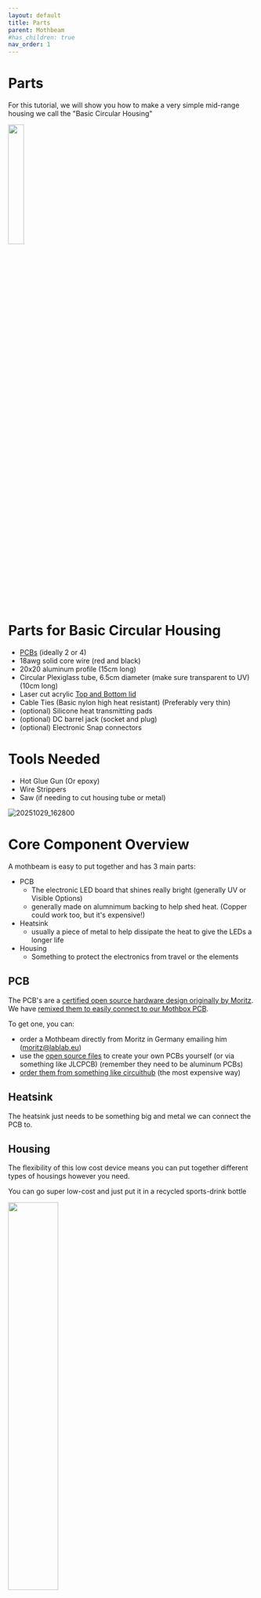 ```yaml
---
layout: default
title: Parts
parent: Mothbeam
#has_children: true
nav_order: 1
---
```


# Parts

For this tutorial, we will show you how to make a very simple mid-range housing we call the "Basic Circular Housing"

<img src="https://github.com/user-attachments/assets/2de13c2e-2fab-4b07-9a5b-11a83bbd3336" width="25%">

# Parts for Basic Circular Housing
* [PCBs](https://github.com/Digital-Naturalism-Laboratories/Mothbox/tree/main/Hardware/PCB/AndyMothbeam_forMBv5.0.1) (ideally 2 or 4)
* 18awg solid core wire (red and black)
* 20x20 aluminum profile (15cm long)
* Circular Plexiglass tube, 6.5cm diameter (make sure transparent to UV) (10cm long)
* Laser cut acrylic [Top and Bottom lid](https://github.com/Digital-Naturalism-Laboratories/Mothbox/tree/main/Hardware/Mothbeam_Housing/Mothbeam_CircularHousing)
* Cable Ties (Basic nylon high heat resistant) (Preferably very thin)
* (optional) Silicone heat transmitting pads
* (optional) DC barrel jack (socket and plug)
* (optional) Electronic Snap connectors

# Tools Needed
* Hot Glue Gun (Or epoxy)
* Wire Strippers
* Saw (if needing to cut housing tube or metal)

![20251029_162800](https://github.com/user-attachments/assets/10e8480b-c879-42cd-9360-fe5927351d46)


# Core Component Overview
A mothbeam is easy to put together and has 3 main parts:

* PCB
  * The electronic LED board that shines really bright (generally UV or Visible Options)
  * generally made on alumnimum backing to help shed heat. (Copper could work too, but it's expensive!) 
* Heatsink
  * usually a piece of metal to help dissipate the heat to give the LEDs a longer life
* Housing
  * Something to protect the electronics from travel or the elements

## PCB

The PCB's are a [certified open source hardware design originally by Moritz](https://certification.oshwa.org/de000156.html). We have [remixed them to easily connect to our Mothbox PCB](https://github.com/Digital-Naturalism-Laboratories/Mothbox/tree/main/Hardware/PCB/AndyMothbeam_forMBv5.0.1).

To get one, you can:
* order a Mothbeam directly from Moritz in Germany emailing him (moritz@lablab.eu)
* use the [open source files](https://github.com/Digital-Naturalism-Laboratories/Mothbox/tree/main/Hardware/PCB/AndyMothbeam_forMBv5.0.1) to create your own PCBs yourself (or via something like JLCPCB) (remember they need to be aluminum PCBs)
* [order them from something like circuithub](https://circuithub.com/projects/Moritz/Mothbeam/revisions/57895/parts) (the most expensive way)


## Heatsink
The heatsink just needs to be something big and metal we can connect the PCB to.

## Housing
The flexibility of this low cost device means you can put together different types of housings however you need.

You can go super low-cost and just put it in a recycled sports-drink bottle

<img src="https://github.com/user-attachments/assets/bd0e494e-6192-494c-b266-e6fd57c3014c" width="45%">

or you can [laser cut a fancier flat-pack design](https://github.com/Digital-Naturalism-Laboratories/Mothbox/tree/main/Hardware/Mothbeam_Housing/Mothbeam_Flatcontainer)

<img src="https://github.com/user-attachments/assets/fd2c6542-056e-49ad-9002-5586bc7ca017" width="45%">

you can even use the basic concepts in this tutorial and make a "Mega Mothbeam" by just using more PCBs and longer heatsink.

![20250907_185220](https://github.com/user-attachments/assets/5844cd13-9c62-4593-8be2-3c4e1f81b850)






